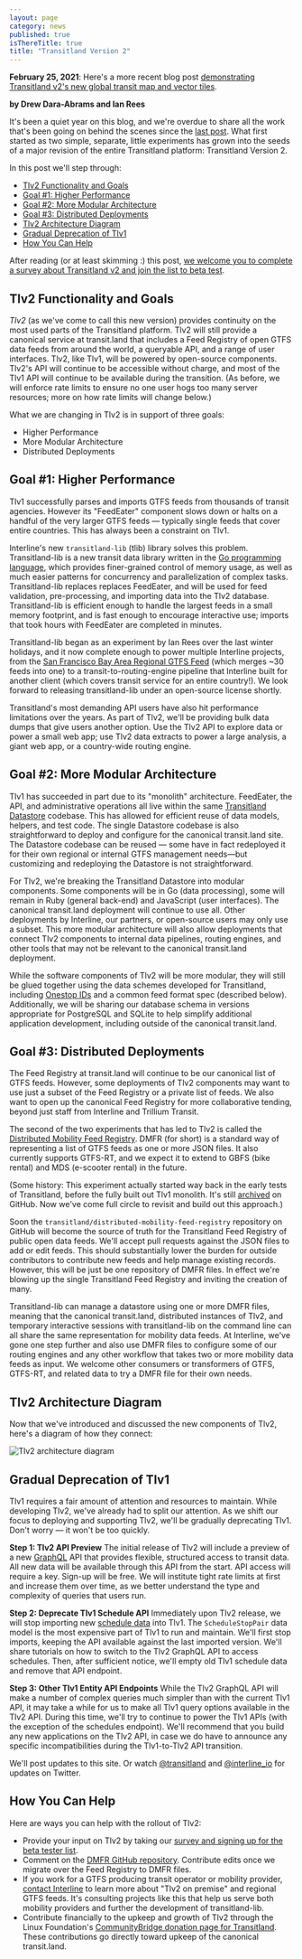 ```yaml
---
layout: page
category: news
published: true
isThereTitle: true
title: "Transitland Version 2"
---
```


<div class="notification is-info">
  <p><strong>February 25, 2021</strong>: Here's a more recent blog post <a href="/news/2021/02/25/transitland-v2-vector-map-tiles">demonstrating Transitland v2's new global transit map and vector tiles</a>.</p>
</div>

**by Drew Dara-Abrams and Ian Rees**

It's been a quiet year on this blog, and we're overdue to share all the work that's been going on behind the scenes since the [last post](/news/2019/01/08/transitland-continues.html). What first started as two simple, separate, little experiments has grown into the seeds of a major revision of the entire Transitland platform: Transitland Version 2.

In this post we'll step through:
- [Tlv2 Functionality and Goals](/news/2019/10/17/tlv2.html#tlv2-functionality-and-goals)
- [Goal #1: Higher Performance](/news/2019/10/17/tlv2.html#goal-1-higher-performance)
- [Goal #2: More Modular Architecture](/news/2019/10/17/tlv2.html#goal-2-more-modular-architecture)
- [Goal #3: Distributed Deployments](/news/2019/10/17/tlv2.html#goal-3-distributed-deployments)
- [Tlv2 Architecture Diagram](/news/2019/10/17/tlv2.html#tlv2-architecture-diagram)
- [Gradual Deprecation of Tlv1](/news/2019/10/17/tlv2.html#gradual-deprecation-of-tlv1)
- [How You Can Help](/news/2019/10/17/tlv2.html#how-you-can-help)

After reading (or at least skimming :) this post, [we welcome you to complete a survey about Transitland v2 and join the list to beta test](https://docs.google.com/forms/d/e/1FAIpQLSdmhW28zcP1kBMBkmelAt7OQGqKjRcoILjsbZvGXLsGfmFNGw/viewform).

<!-- more -->

## Tlv2 Functionality and Goals

_Tlv2_ (as we've come to call this new version) provides continuity on the most used parts of the Transitland platform. Tlv2 will still provide a canonical service at transit.land that includes a Feed Registry of open GTFS data feeds from around the world, a queryable API, and a range of user interfaces. Tlv2, like Tlv1, will be powered by open-source components. Tlv2's API will continue to be accessible without charge, and most of the Tlv1 API will continue to be available during the transition. (As before, we will enforce rate limits to ensure no one user hogs too many server resources; more on how rate limits will change below.)

What we are changing in Tlv2 is in support of three goals:
- Higher Performance
- More Modular Architecture
- Distributed Deployments

## Goal #1: Higher Performance

Tlv1 successfully parses and imports GTFS feeds from thousands of transit agencies. However its "FeedEater" component slows down or halts on a handful of the very larger GTFS feeds &mdash; typically single feeds that cover entire countries. This has always been a constraint on Tlv1. 

Interline's new `transitland-lib` (tlib) library solves this problem. Transitland-lib is a new transit data library written in the [Go programming language](https://golang.org/), which provides finer-grained control of memory usage, as well as much easier patterns for concurrency and parallelization of complex tasks. Transitland-lib replaces replaces FeedEater, and will be used for feed validation, pre-processing, and importing data into the Tlv2 database. Transitland-lib is efficient enough to handle the largest feeds in a small memory footprint, and is fast enough to encourage interactive use; imports that took hours with FeedEater are completed in minutes.

Transitland-lib began as an experiment by Ian Rees over the last winter holidays, and it now complete enough to power multiple Interline projects, from the [San Francisco Bay Area Regional GTFS Feed](https://www.interline.io/blog/metropolitan-transportation-commission-selects-interline/) (which merges ~30 feeds into one) to a transit-to-routing-engine pipeline that Interline built for another client (which covers transit service for an entire country!). We look forward to releasing transitland-lib under an open-source license shortly.

Transitland's most demanding API users have also hit performance limitations over the years. As part of Tlv2, we'll be providing bulk data dumps that give users another option. Use the Tlv2 API to explore data or power a small web app; use Tlv2 data extracts to power a large analysis, a giant web app, or a country-wide routing engine.

## Goal #2: More Modular Architecture

Tlv1 has succeeded in part due to its "monolith" architecture. FeedEater, the API, and administrative operations all live within the same [Transitland Datastore](https://transit.land/documentation/datastore/) codebase. This has allowed for efficient reuse of data models, helpers, and test code. The single Datastore codebase is also straightforward to deploy and configure for the canonical transit.land site. The Datastore codebase can be reused &mdash; some have in fact redeployed it for their own regional or internal GTFS management needs&mdash;but customizing and redeploying the Datastore is not straightforward.

For Tlv2, we're breaking the Transitland Datastore into modular components. Some components will be in Go (data processing), some will remain in Ruby (general back-end) and JavaScript (user interfaces). The canonical transit.land deployment will continue to use all. Other deployments by Interline, our partners, or open-source users may only use a subset. This more modular architecture will also allow deployments that connect Tlv2 components to internal data pipelines, routing engines, and other tools that may not be relevant to the canonical transit.land deployment.

While the software components of Tlv2 will be more modular, they will still be glued together using the data schemes developed for Transitland, including [Onestop IDs](https://transit.land/documentation/onestop-id-scheme/) and a common feed format spec (described below). Additionally, we will be sharing our database schema in versions appropriate for PostgreSQL and SQLite to help simplify additional application development, including outside of the canonical transit.land.

## Goal #3: Distributed Deployments

The Feed Registry at transit.land will continue to be our canonical list of GTFS feeds. However, some deployments of Tlv2 components may want to use just a subset of the Feed Registry or a private list of feeds. We also want to open up the canonical Feed Registry for more collaborative tending, beyond just staff from Interline and Trillium Transit.

The second of the two experiments that has led to Tlv2 is called the [Distributed Mobility Feed Registry](https://github.com/transitland/distributed-mobility-feed-registry). DMFR (for short) is a standard way of representing a list of GTFS feeds as one or more JSON files. It also currently supports GTFS-RT, and we expect it to extend to GBFS (bike rental) and MDS (e-scooter rental) in the future.

(Some history: This experiment actually started way back in the early tests of Transitland, before the fully built out Tlv1 monolith. It's still [archived](https://github.com/transitland/transitland-datastore) on GitHub. Now we've come full circle to revisit and build out this approach.)

Soon the `transitland/distributed-mobility-feed-registry` repository on GitHub will become the source of truth for the Transitland Feed Registry of public open data feeds. We'll accept pull requests against the JSON files to add or edit feeds. This should substantially lower the burden for outside contributors to contribute new feeds and help manage existing records. However, this will be just be one repository of DMFR files. In effect we're blowing up the single Transitland Feed Registry and inviting the creation of many.

Transitland-lib can manage a datastore using one or more DMFR files, meaning that the canonical transit.land, distributed instances of Tlv2, and temporary interactive sessions with transitland-lib on the command line can all share the same representation for mobility data feeds. At Interline, we've gone one step further and also use DMFR files to configure some of our routing engines and any other workflow that takes two or more mobility data feeds as input. We welcome other consumers or transformers of GTFS, GTFS-RT, and related data to try a DMFR file for their own needs.

## Tlv2 Architecture Diagram

Now that we've introduced and discussed the new components of Tlv2, here's a diagram of how they connect:

![Tlv2 architecture diagram](/images/tlv2/tlv2-architecture-diagram.png)

## Gradual Deprecation of Tlv1

Tlv1 requires a fair amount of attention and resources to maintain. While developing Tlv2, we've already had to split our attention. As we shift our focus to deploying and supporting Tlv2, we'll be gradually deprecating Tlv1. Don't worry &mdash; it won't be too quickly.

**Step 1: Tlv2 API Preview** The initial release of Tlv2 will include a preview of a new [GraphQL](https://graphql.org/) API that provides flexible, structured access to transit data. All new data will be available through this API from the start. API access will require a key. Sign-up will be free. We will institute tight rate limits at first and increase them over time, as we better understand the type and complexity of queries that users run.

**Step 2: Deprecate Tlv1 Schedule API** Immediately upon Tlv2 release, we will stop importing new [schedule data](https://transit.land/documentation/datastore/schedules.html) into Tlv1. The <code>ScheduleStopPair</code> data model is the most expensive part of Tlv1 to run and maintain. We'll first stop imports, keeping the API available against the last imported version. We'll share tutorials on how to switch to the Tlv2 GraphQL API to access schedules. Then, after sufficient notice, we'll empty old Tlv1 schedule data and remove that API endpoint.

**Step 3: Other Tlv1 Entity API Endpoints** While the Tlv2 GraphQL API will make a number of complex queries much simpler than with the current Tlv1 API, it may take a while for us to make all Tlv1 query options available in the Tlv2 API. During this time, we'll try to continue to power the Tlv1 APIs (with the exception of the schedules endpoint). We'll recommend that you build any new applications on the Tlv2 API, in case we do have to announce any specific incompatibilities during the Tlv1-to-Tlv2 API transition.

We'll post updates to this site. Or watch [@transitland](https://twitter.com/transitland) and [@interline_io](https://twitter.com/interline_io) for updates on Twitter.

## How You Can Help

Here are ways you can help with the rollout of Tlv2:

- Provide your input on Tlv2 by taking our [survey and signing up for the beta tester list](https://docs.google.com/forms/d/e/1FAIpQLSdmhW28zcP1kBMBkmelAt7OQGqKjRcoILjsbZvGXLsGfmFNGw/viewform).
- Comment on the [DMFR GitHub repository](https://funding.communitybridge.org/projects/transitland). Contribute edits once we migrate over the Feed Registry to DMFR files.
- If you work for a GTFS producing transit operator or mobility provider, [contact Interline](mailto:info@interline.io) to learn more about "Tlv2 on premise" and regional GTFS feeds. It's consulting projects like this that help us serve both mobility providers and further the development of transitland-lib.
- Contribute financially to the upkeep and growth of Tlv2 through the Linux Foundation's [CommunityBridge donation page for Transitland](https://funding.communitybridge.org/projects/transitland). These contributions go directly toward upkeep of the canonical transit.land.
